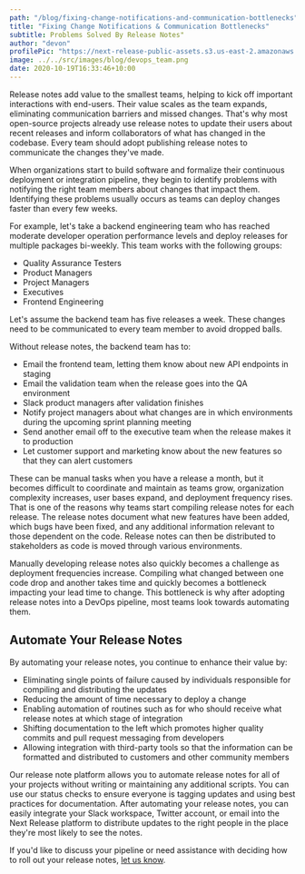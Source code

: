 ```yaml
---
path: "/blog/fixing-change-notifications-and-communication-bottlenecks"
title: "Fixing Change Notifications & Communication Bottlenecks"
subtitle: Problems Solved By Release Notes"
author: "devon"
profilePic: "https://next-release-public-assets.s3.us-east-2.amazonaws.com/devon_profile_pic.png"
image: ../../src/images/blog/devops_team.png
date: 2020-10-19T16:33:46+10:00
---
```


Release notes add value to the smallest teams, helping to kick off
important interactions with end-users. Their value scales as the
team expands, eliminating communication barriers and missed changes.
That's why most open-source projects already use release notes to update
their users about recent releases and inform collaborators of what has
changed in the codebase. Every team should adopt publishing release notes
to communicate the changes they've made.

When organizations start to build software and formalize their continuous
deployment or integration pipeline, they begin to identify problems with
notifying the right team members about changes that impact them.
Identifying these problems usually occurs as teams can deploy changes
faster than every few weeks.

For example, let's take a backend engineering team who has reached
moderate developer operation performance levels and deploy releases
for multiple packages bi-weekly. This team works with the following
groups:

-   Quality Assurance Testers
-   Product Managers
-   Project Managers
-   Executives
-   Frontend Engineering

Let's assume the backend team has five releases a week. These changes
need to be communicated to every team member to avoid dropped balls.

Without release notes, the backend team has to:

-   Email the frontend team, letting them know about new API endpoints in staging
-   Email the validation team when the release goes into the QA environment
-   Slack product managers after validation finishes
-   Notify project managers about what changes are in which environments during the upcoming sprint planning meeting
-   Send another email off to the executive team when the release makes it to production
-   Let customer support and marketing know about the new features so that they can alert customers

These can be manual tasks when you have a release a month, but it becomes
difficult to coordinate and maintain as teams grow, organization complexity
increases, user bases expand, and deployment frequency rises. That is one
of the reasons why teams start compiling release notes for each release.
The release notes document what new features have been added, which bugs
have been fixed, and any additional information relevant to those
dependent on the code. Release notes can then be distributed to stakeholders
as code is moved through various environments.

Manually developing release notes also quickly becomes a challenge as
deployment frequencies increase. Compiling what changed between one code
drop and another takes time and quickly becomes a bottleneck impacting
your lead time to change. This bottleneck is why after adopting release
notes into a DevOps pipeline, most teams look towards automating them.

## Automate Your Release Notes

By automating your release notes, you continue to enhance their value by:

-   Eliminating single points of failure caused by individuals responsible for compiling and distributing the updates
-   Reducing the amount of time necessary to deploy a change
-   Enabling automation of routines such as for who should receive what release notes at which stage of integration
-   Shifting documentation to the left which promotes higher quality commits and pull request messaging from developers
-   Allowing integration with third-party tools so that the information can be formatted and distributed to customers and other community members

Our release note platform allows you to automate release notes for all
of your projects without writing or maintaining any additional scripts.
You can use our status checks to ensure everyone is tagging updates and
using best practices for documentation. After automating your release
notes, you can easily integrate your Slack workspace, Twitter account,
or email into the Next Release platform to distribute updates to the
right people in the place they're most likely to see the notes.

If you'd like to discuss your pipeline or need assistance with deciding
how to roll out your release notes, [let us know](https://www.nextrelease.io/contact).
